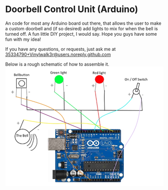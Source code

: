 # Doorbell Control Unit (Arduino)
An code for most any Arduino board out there, that allows the user to make a custom doorbell and (if so desired) add lights to mix
for when the bell is turned off. A fun little DIY project, I would say. 
Hope you guys have some fun with my idea!

If you have any questions, or requests, just ask me at 35334790+Vinylwalk3r@users.noreply.github.com

Below is a rough schematic of how to assemble it.
![Sorry, this image cant be viewed :/ ](https://github.com/Vinylwalk3r/Doorbell_Control_Unit/blob/master/Schematic.jpg?raw=true "Title")
